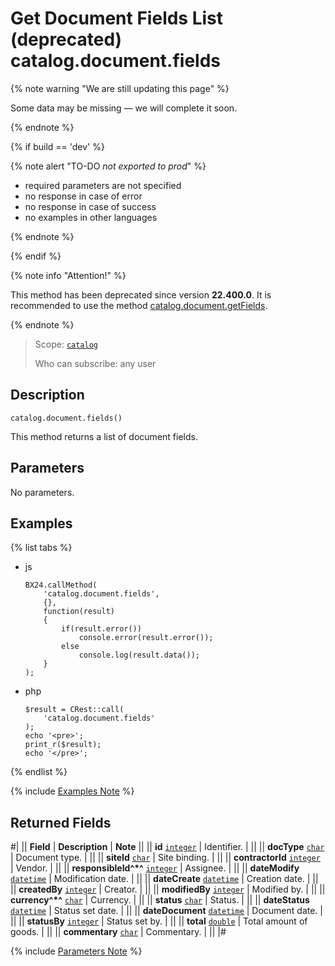 # Get Document Fields List (deprecated) catalog.document.fields

{% note warning "We are still updating this page" %}

Some data may be missing — we will complete it soon.

{% endnote %}

{% if build == 'dev' %}

{% note alert "TO-DO _not exported to prod_" %}

- required parameters are not specified
- no response in case of error
- no response in case of success
- no examples in other languages
  
{% endnote %}

{% endif %}

{% note info "Attention!" %}

This method has been deprecated since version **22.400.0**. It is recommended to use the method [catalog.document.getFields](./catalog-document-get-fields.md).

{% endnote %}

> Scope: [`catalog`](../../scopes/permissions.md)
>
> Who can subscribe: any user

## Description

```http
catalog.document.fields()
```

This method returns a list of document fields.

## Parameters

No parameters.

## Examples

{% list tabs %}

- js
  
    ```
    BX24.callMethod(
        'catalog.document.fields',
        {},
        function(result)
        {
            if(result.error())
                console.error(result.error());
            else
                console.log(result.data());
        }
    );
    ```

- php
  
    ```
    $result = CRest::call(
        'catalog.document.fields'
    );
    echo '<pre>';
    print_r($result);
    echo '</pre>';
    ```

{% endlist %}

{% include [Examples Note](../../../_includes/examples.md) %}

## Returned Fields

#|
|| **Field** | **Description** | **Note** ||
|| **id** 
[`integer`](../../data-types.md) | Identifier. | ||
|| **docType** 
[`char`](../../data-types.md) | Document type. |  ||
|| **siteId** 
[`char`](../../data-types.md) | Site binding. |  ||
|| **contractorId** 
[`integer`](../../data-types.md) | Vendor. |  ||
|| **responsibleId^*^** 
[`integer`](../../data-types.md) | Assignee. |  ||
|| **dateModify** 
[`datetime`](../../data-types.md) | Modification date. |  ||
|| **dateCreate** 
[`datetime`](../../data-types.md) | Creation date. |  ||
|| **createdBy** 
[`integer`](../../data-types.md) | Creator. |  ||
|| **modifiedBy** 
[`integer`](../../data-types.md) | Modified by. |  ||
|| **currency^*^** 
[`char`](../../data-types.md) | Currency. |  ||
|| **status** 
[`char`](../../data-types.md) | Status. |  ||
|| **dateStatus** 
[`datetime`](../../data-types.md) | Status set date. | ||
|| **dateDocument** 
[`datetime`](../../data-types.md) | Document date. | ||
|| **statusBy** 
[`integer`](../../data-types.md) | Status set by. |  ||
|| **total** 
[`double`](../../data-types.md) | Total amount of goods. |  ||
|| **commentary** 
[`char`](../../data-types.md) | Commentary. |  ||
|#

{% include [Parameters Note](../../../_includes/required.md) %}